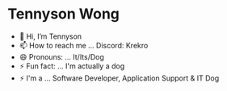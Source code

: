 # Tennyson Wong
-  👋 Hi, I’m Tennyson
- 📫 How to reach me ... Discord: Krekro
- 😄 Pronouns: ... It/Its/Dog
- ⚡ Fun fact: ... I'm actually a dog
- ⚡ I'm a ... Software Developer, Application Support & IT Dog

<!---
krekro/krekro is a ✨ special ✨ repository because its `README.md` (this file) appears on your GitHub profile.
You can click the Preview link to take a look at your changes.
--->
